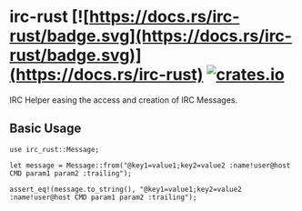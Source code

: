 # irc-rust [![https://docs.rs/irc-rust/badge.svg](https://docs.rs/irc-rust/badge.svg)](https://docs.rs/irc-rust) [![crates.io](https://img.shields.io/crates/v/irc-rust.svg)](https://crates.io/crates/irc-rust)
IRC Helper easing the access and creation of IRC Messages.

## Basic Usage

```
use irc_rust::Message;

let message = Message::from("@key1=value1;key2=value2 :name!user@host CMD param1 param2 :trailing");

assert_eq!(message.to_string(), "@key1=value1;key2=value2 :name!user@host CMD param1 param2 :trailing");
```
